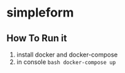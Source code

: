 # simpleform

## How To Run it
1) install docker and docker-compose
2) in console ```bash docker-compose up```
 
